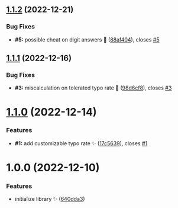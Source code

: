 ## [1.1.2](https://github.com/ehenon/quiz-answer-validator/compare/v1.1.1...v1.1.2) (2022-12-21)


### Bug Fixes

* **#5:** possible cheat on digit answers 🐛 ([88af404](https://github.com/ehenon/quiz-answer-validator/commit/88af404c0c7af77a2c953bfb896042f0e2a5776b)), closes [#5](https://github.com/ehenon/quiz-answer-validator/issues/5)

## [1.1.1](https://github.com/ehenon/quiz-answer-validator/compare/v1.1.0...v1.1.1) (2022-12-16)


### Bug Fixes

* **#3:** miscalculation on tolerated typo rate 🐛 ([98d6cf8](https://github.com/ehenon/quiz-answer-validator/commit/98d6cf8e538a04c6f11a41207898be042767cb4a)), closes [#3](https://github.com/ehenon/quiz-answer-validator/issues/3)

# [1.1.0](https://github.com/ehenon/quiz-answer-validator/compare/v1.0.0...v1.1.0) (2022-12-14)


### Features

* **#1:** add customizable typo rate ✨ ([17c5639](https://github.com/ehenon/quiz-answer-validator/commit/17c563950a7b6ae2df4d66d7777004cbf2ba652b)), closes [#1](https://github.com/ehenon/quiz-answer-validator/issues/1)

# 1.0.0 (2022-12-10)


### Features

* initialize library ✨ ([640dda3](https://github.com/ehenon/quiz-answer-validator/commit/640dda3fc300831b40bd3a7bf9ea9cb2b54d5134))
